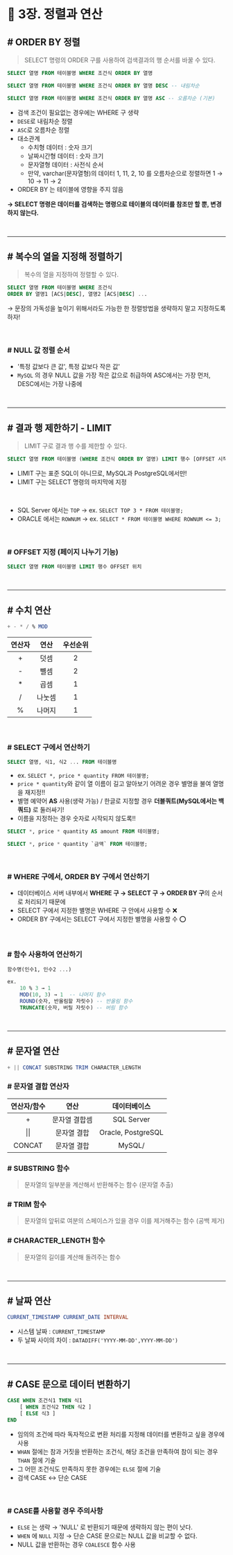 # 📌 3장. 정렬과 연산 

## # ORDER BY 정렬
> SELECT 명령의 ORDER 구를 사용하여 검색결과의 행 순서를 바꿀 수 있다. 
```sql
SELECT 열명 FROM 테이블명 WHERE 조건식 ORDER BY 열명

SELECT 열명 FROM 테이블명 WHERE 조건식 ORDER BY 열명 DESC -- 내림차순

SELECT 열명 FROM 테이블명 WHERE 조건식 ORDER BY 열명 ASC -- 오름차순 (기본)
```

- 검색 조건이 필요없는 경우에는 WHERE 구 생략
- `DESE`로 내림차순 정렬
- `ASC`로 오름차순 정렬
- 대소관계 
    - 수치형 데이터 : 숫자 크기
    - 날짜시간형 데이터 : 숫자 크기
    - 문자열형 데이터 : 사전식 순서
    - 만약, varchar(문자열형)의 데이터 1, 11, 2, 10 를 오름차순으로 정렬하면 1 → 10 → 11 → 2 
- ORDER BY 는 테이블에 영향을 주지 않음

**→ SELECT 명령은 데이터를 검색하는 명령으로 테이블의 데이터를 참조만 할 뿐, 변경하지 않는다.**

<br/>

---

## # 복수의 열을 지정해 정렬하기 
> 복수의 열을 지정하여 정렬할 수 있다.
```sql
SELECT 열명 FROM 테이블명 WHERE 조건식 
ORDER BY 열명1 [ACS|DESC], 열명2 [ACS|DESC] ...
```
→ 문장의 가독성을 높이기 위해서라도 가능한 한 정렬방법을 생략하지 말고 지정하도록 하자! 

<br/>

### # NULL 값 정렬 순서
- '특정 값보다 큰 값', 특정 값보다 작은 값'
- `MySQL` 의 경우 NULL 값을 가장 작은 값으로 취급하여 ASC에서는 가장 먼저, DESC에서는 가장 나중에

<br/>

---

## # 결과 행 제한하기 - LIMIT
> LIMIT 구로 결과 행 수를 제한할 수 있다.  
```sql
SELECT 열명 FROM 테이블명 (WHERE 조건식 ORDER BY 열명) LIMIT 행수 [OFFSET 시작행]
```
- LIMIT 구는 표준 SQL이 아니므로, MySQL과 PostgreSQL에서만! 
- LIMIT 구는 SELECT 명령의 마지막에 지정

<br/>

- SQL Server 에서는 `TOP` → ex. `SELECT TOP 3 * FROM 테이블명;`
- ORACLE 에서는 `ROWNUM` → ex. `SELECT * FROM 테이블명 WHERE ROWNUM <= 3;`

<br/>

### # OFFSET 지정 (페이지 나누기 기능)
```sql
SELECT 열명 FROM 테이블명 LIMIT 행수 OFFSET 위치
```

<br/>

---

## # 수치 연산

```sql
+ - * / % MOD
```

|연산자|연산|우선순위|
|:---:|:---:|:---:|
|+|덧셈|2|
|-|뺼셈|2|
|*|곱셈|1|
|/|나눗셈|1|
|%|나머지|1|

<br/>

### # SELECT 구에서 연산하기
```sql
SELECT 열명, 식1, 식2 ... FROM 테이블명
```

- ex. `SELECT *, price * quantity FROM 테이블명;`
- `price * quantity`와 같이 열 이름이 길고 알아보기 어려운 경우 별명을 불여 열명을 재지정!!
- 별명 예약어 **AS** 사용(생략 가능) / 한글로 지정할 경우 **더블쿼트(MySQL에서는 백쿼드)** 로 둘러싸기!
- 이름을 지정하는 경우 숫자로 시작되지 않도록!! 

```sql
SELECT *, price * quantity AS amount FROM 테이블명;

SELECT *, price * quantity `금액` FROM 테이블명;
```

<br/>

### # WHERE 구에서, ORDER BY 구에서 연산하기
- 데이터베이스 서버 내부에서 **WHERE 구 → SELECT 구 → ORDER BY 구**의 순서로 처리되기 때문에 
- SELECT 구에서 지정한 별명은 WHERE 구 안에서 사용할 수 ❌
- ORDER BY 구에서는 SELECT 구에서 지정한 별명을 사용할 수 ⭕️

<br/>

### # 함수 사용하여 연산하기
```sql
함수명(인수1, 인수2 ...)

ex.
    10 % 3 → 1
    MOD(10, 3) → 1  -- 나머지 함수
    ROUND(숫자, 반올림할 자릿수) -- 반올림 함수 
    TRUNCATE(숫자, 버릴 자릿수) -- 버림 함수   
```

<br/>

---

## # 문자열 연산
```sql
+ || CONCAT SUBSTRING TRIM CHARACTER_LENGTH
```

### # 문자열 결합 연산자
|연산자/함수|연산|데이터베이스|
|:---:|:---:|:---:|
|+|문자열 결합셈|SQL Server|
|\|\||문자열 결합|Oracle, PostgreSQL|
|CONCAT|문자열 결합|MySQL/|

### # SUBSTRING 함수
> 문자열의 일부분을 계산해서 반환해주는 함수 (문자열 추출)

### # TRIM 함수
> 문자열의 앞뒤로 여분의 스페이스가 있을 경우 이를 제거해주는 함수 (공백 제거)

### # CHARACTER_LENGTH 함수
> 문자열의 길이를 계산해 돌려주는 함수

<br/>

---

## # 날짜 연산
```sql
CURRENT_TIMESTAMP CURRENT_DATE INTERVAL
```
- 시스템 날짜 : `CURRENT_TIMESTAMP`
- 두 날짜 사이의 차이 : `DATADIFF('YYYY-MM-DD',YYYY-MM-DD')` 
 
 <br/>

---

## # CASE 문으로 데이터 변환하기 
```sql
CASE WHEN 조건식1 THEN 식1
    [ WHEN 조건식2 THEN 식2 ]
    [ ELSE 식3 ]
END
```
- 임의의 조건에 따라 독자적으로 변환 처리를 지정해 데이터를 변환하고 싶을 경우에 사용
- `WHAN` 절에는 참과 거짓을 반환하는 조건식, 해당 조건을 만족하여 참이 되는 경우 `THAN` 절에 기술
- 그 어떤 조건식도 만족하지 못한 경우에는 `ELSE` 절에 기술 
- 검색 CASE ↔️ 단순 CASE


<br/>

### # CASE를 사용할 경우 주의사항

- `ELSE` 는 생략 → 'NULL' 로 반환되기 때문에 생략하지 않는 편이 낫다.
- `WHEN` 에 `NULL` 지정 → 단순 CASE 문으로는 NULL 값을 비교할 수 없다. 
- NULL 값을 반환하는 경우 `COALESCE` 함수 사용